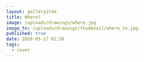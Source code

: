 ```yaml
---
layout: galleryitem
title: Where?
image: /uploads/drawings/where.jpg
image_tn: /uploads/drawings/thumbnail/where_tn.jpg
published: true
date: 2020-05-17 01:56
tags:
  - cover
---
```

